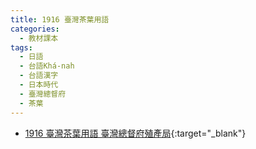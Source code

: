 ```yaml
---
title: 1916 臺灣茶葉用語
categories: 
  - 教材課本
tags:
  - 日語
  - 台語Khá-nah
  - 台語漢字
  - 日本時代
  - 臺灣總督府
  - 茶葉
---
```


- [1916 臺灣茶葉用語 臺灣總督府殖產局](https://kiek.taigi.info/1916TaioanTehiohIonggi/){:target="_blank"}
